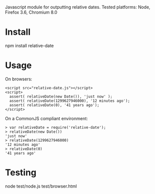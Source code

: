 Javascript module for outputting relative dates. Tested platforms: Node, Firefox 3.6, Chromium 8.0

Install
=======
npm install relative-date

Usage
=====
On browsers:
    
    <script src="relative-date.js"></script>
    <script>
      assert( relativeDate(new Date()), 'just now' );
      assert( relativeDate(1299627946000), '12 minutes ago');
      assert( relativeDate(0), '41 years ago');
    </script>

On a CommonJS compliant environment:

    > var relativeDate = require('relative-date');
    > relativeDate(new Date())
    'just now'
    > relativeDate(1299627946000)
    '12 minutes ago'
    > relativeDate(0)
    '41 years ago'

Testing
=======
node test/node.js
test/browser.html

